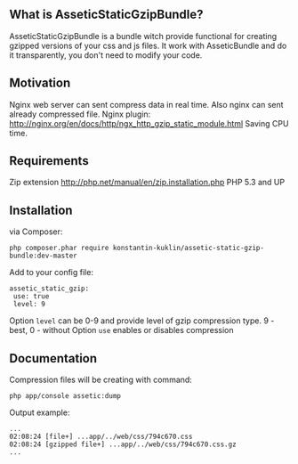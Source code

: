 
What is AsseticStaticGzipBundle?
-----------------

AsseticStaticGzipBundle is a bundle witch provide functional for creating gzipped versions of your css and js files.
It work with AsseticBundle and do it transparently, you don't need to modify your code.

Motivation
-----------------
Nginx web server can sent compress data in real time. Also nginx can sent already compressed file.
Nginx plugin: http://nginx.org/en/docs/http/ngx_http_gzip_static_module.html
Saving CPU time.

Requirements
------------
Zip extension http://php.net/manual/en/zip.installation.php
PHP 5.3 and UP

Installation
------------

via Composer:
   ```
php composer.phar require konstantin-kuklin/assetic-static-gzip-bundle:dev-master  
   ```
Add to your config file:

   ```
assetic_static_gzip:
    use: true
    level: 9
   ```
Option `level` can be 0-9 and provide level of gzip compression type. 
    9 - best, 
    0 - without
Option `use` enables or disables compression
   
Documentation
------------

Compression files will be creating with command:
   ```
php app/console assetic:dump
   ```
   
Output example:

   ```
...
02:08:24 [file+] ...app/../web/css/794c670.css
02:08:24 [gzipped file+] ...app/../web/css/794c670.css.gz
...
   ```
